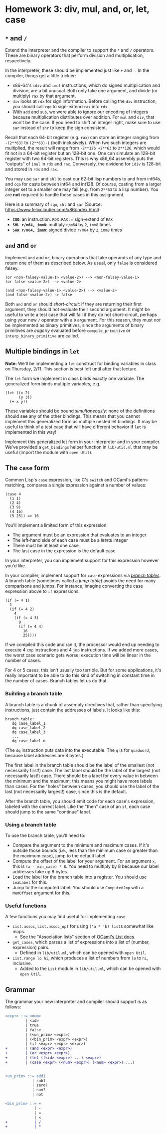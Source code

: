 # Homework 3: div, mul, and, or, let, case

## `*` and `/`

Extend the interpreter and the compiler to support the `*` and `/`
operators. These are binary operators that perform division and multiplication,
respectively.

In the interpreter, these should be implemented just like `+` and `-`. In the
compiler, things get a little trickier:

- x86-64's `idiv` and `imul` instructions, which do signed multiplication and
  division, are a bit unusual. Both only take one argument, and divide (or
  multiply) `rax` by that argument.
- `div` looks at `rdx` for sign information. Before calling the `div`
  instruction, you should call `cqo` to sign-extend `rax` into `rdx`.
- With `add` and `sub`, we were able to ignore our encoding of integers because
  multiplication distributes over addition. For `mul` and `div`, that won't be
  the case. If you need to shift an integer right, make sure to use `sar`
  instead of `shr` to keep the sign consistent.

Recall that each 64-bit register (e.g. `rax`) can store an integer ranging from 
`-(2**63)` to `(2**63)-1` (both inclusively). When two such integers are
multiplied, the result will range from `-2**126 +2**63` to `2**126`, which 
would fit not in a 64-bit register but an 128-bit one. One can simulate an 
128-bit register with two 64-bit registers. This is why x86_64 assembly puts 
the "outputs" of `imul` in `rdx` and `rax`. Conversely, the dividend for `idiv`
is 128-bit and stored in `rdx` and `rax`.

You may use `sar` and `shl` to cast our 62-bit lisp numbers to and from int64s,
and `cqo` for casts between int64 and int128. Of course, casting from a larger 
integer set to a smaller one may fail (e.g. from `2**63` to a lisp number). You 
are __not__ required to handle these cases in this assignment.


Here is a summary of `cqo`, `shl` and `sar`
(Source: https://www.felixcloutier.com/x86/index.html):

- __`CQO`__: an instruction. `RDX:RAX` := sign-extend of `RAX`
- __`SHL r/m64, imm8`__: multiply `r/m64` by `2`, `imm8` times
- __`SAR r/m64, imm8`__: signed divide `r/m64` by `2`, `imm8` times



## `and` and `or`

Implement `and` and `or`, binary operations that take operands of any type and
return one of them as described below. As usual, only `false` is considered falsey.

```
(or <non-falsey-value-1> <value-2>) --> <non-falsey-value-1>
(or false <value-2>) --> <value-2>

(and <non-falsey-value-1> <value-2>) --> <value-2>
(and false <value-2>) -> false
```
  
Both `and` and `or` should *short-circuit*: if they are returning their first
argument, they should not evaluate their second argument. It might be useful to
write a test case that will fail if they do not short-circuit, perhaps using
your new `/` operator with a `0` argument. For this reason, they must *not*
be implemented as binary primitives, since the arguments of binary primitives
are *eagerly* evaluated before `compile_primitive` or `interp_binary_primitive`
are called.

## Multiple bindings in `let`

**Note:** We'll be implementing a `let` construct for binding variables in class
on Thursday, 2/11. This section is best left until after that lecture.

The `let` form we implement in class binds exactly one variable. The
generalized form binds multiple variables, e.g.

```
(let ((x 2)
      (y 3))
  (+ x y))
```

These variables should be bound *simultaneously*: none of the definitions should
see any of the other bindings. This means that you cannot implement this
generalized form as multiple nested let bindings. It may be useful to think of a
test case that will have different behavior if `let` is implemented in this way!

Implement this generalized let form in your interpreter and in your
compiler. We've provided a `get_bindings` helper function in `lib/util.ml` that
may be useful (import the module with `open Util`).

## The `case` form

Common Lisp's `case` expression, like C's `switch` and OCaml's pattern-matching,
compares a single expression against a number of values:

```
(case 4
  (1 1)
  (2 4)
  (3 9)
  (4 16)
  (5 25)) => 16
```


You'll implement a limited form of this expression:
- The argument must be an expression that evaluates to an integer
- The left-hand side of each case must be a *literal* integer
- There must be at least one case
- The last case in the expression is the default case

In your interpreter, you can implement support for this expression however you'd like.

In your compiler, implement support for `case` expressions via [*branch
tables*](https://en.wikipedia.org/wiki/Branch_table). A branch table (sometimes
called a *jump table*) avoids the need for many comparisons and jumps. For
instance, imagine converting the case expression above to `if` expressions:

```
(if (= 4 1)
  1
  (if (= 4 2)
    4
    (if (= 4 3)
      9
      (if (= 4 4)
        16
        25))))
```

If we compiled this code and ran it, the processor would end up needing to
execute 4 `cmp` instructions and 4 `jmp` instructions. If we added more cases,
the worst case scenario gets worse; execution time will be linear in the number
of cases.

For 4 or 5 cases, this isn't usually too terrible. But for some applications,
it's really important to be able to do this kind of switching in constant time
in the number of cases. Branch tables let us do that.


### Building a branch table

A branch table is a chunk of assembly directives that, rather than specifying
instructions, just contain the addresses of labels. It looks like this:

```
branch_table:
   dq case_label_1
   dq case_label_2
   dq case_label_3
   ...
   dq case_label_n
```

(The `dq` instruction puts data into the executable. The `q` is for `quadword`,
because label addresses are 8 bytes.)

The first label in the branch table should be the label of the smallest (not
necessarily first!) case. The last label should be the label of the largest (not
necessarily last!) case. There should be a label for every value in between the
minimum and the maximum; this means you might have more labels than cases. For
the "holes" between cases, you should use the label of the last (not necessarily
largest!) case, since this is the default.

After the branch table, you should emit code for each case's expression, labeled
with the correct label. Like the "then" case of an `if`, each case should jump
to the same "continue" label.

### Using a branch table

To use the branch table, you'll need to:

- Compare the argument to the minimum and maximum cases. If it's outside those
  bounds (i.e., less than the minimum case or greater than the maximum case),
  jump to the default label.
- Compute the offset of the label for your argument. For an argument `x`, this
  is `(x - min_case) * 8`. You need to multiply by 8 because our label addresses
  take up 8 bytes.
- Load the label for the branch table into a register. You should use `LeaLabel`
  for this.
- Jump to the computed label. You should use `ComputedJmp` with a `MemOffset`
  argument for this.

### Useful functions

A few functions you may find useful for implementing `case`:

-   `List.assoc`, `List.assoc_opt` for using `('a * 'b) list`s somewhat like maps.
    -   See the "Association lists" section of [OCaml's List docs](https://caml.inria.fr/pub/docs/manual-ocaml/libref/List.html).
-   `get_cases`, which parses a list of expressions into a list of (number, expression) pairs.
    -   Defined in `lib/util.ml`, which can be opened with `open Util`.
-   `List.range lo hi`, which produces a list of numbers from `lo` to `hi`, inclusive.
    -   Added to the `List` module in `lib/util.ml`, which can be opened with `open Util`.

## Grammar
The grammar your new interpreter and compiler should support is as follows:
```diff
<expr> ::= <num>
         | <id>
         | true
         | false
         | (<un_prim> <expr>)
         | (<bin_prim> <expr> <expr>)
         | (if <expr> <expr> <expr>)
+        | (and <expr> <expr>)
+        | (or <expr> <expr>)
+        | (let ((<id> <expr>) ...) <expr>)
+        | (case <expr> (<num> <expr>) (<num> <expr>) ...)
         

<un_prim> ::= add1
            | sub1
            | zero?
            | num?
            | not

<bin_prim> ::= +
             | -
             | =
             | <
+            | /
+            | *
```
